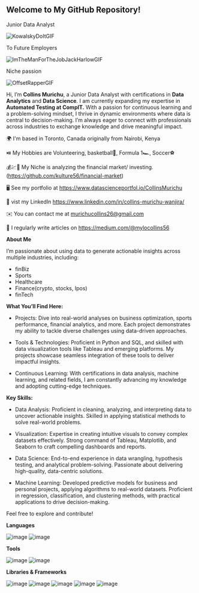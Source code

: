 ## Welcome to My GitHub Repository!

Junior Data Analyst 

![KowalskyDoItGIF](https://github.com/user-attachments/assets/5990d2d4-48ea-4c19-a4cd-0a668fdd33ef) 

To Future Employers

![ImTheManForTheJobJackHarlowGIF](https://github.com/user-attachments/assets/6ae27c39-33af-48b7-82a9-fbc8219154d0)

Niche passion

![OffsetRapperGIF](https://github.com/user-attachments/assets/61502963-26f3-4884-98c1-e7f3309bd9e9)


Hi, I’m **Collins Murichu**, a Junior Data Analyst with certifications in **Data Analytics** and **Data Science**. I am currently expanding my expertise in **Automated Testing at CompIT.**
With a passion for continuous learning and a problem-solving mindset, I thrive in dynamic environments where data is central to decision-making. I’m always eager to connect with professionals across industries to exchange knowledge and drive meaningful impact.

🌍  I'm based in Toronto, Canada originally from Nairobi, Kenya

⏯️ My Hobbies are Volunteering, basketball🏀, Formula 1🏎️, Soccer⚽

💰💹💸 My Niche is analyzing the financial market/ investing.(https://github.com/kulture56/financial-market)

🖥️  See my portfolio at https://www.datascienceportfol.io/CollinsMurichu

🔗 vist my LinkedIn https://www.linkedin.com/in/collins-murichu-wanjira/

✉️  You can contact me at murichucollins26@gmail.com

📝 I regularly write articles on https://medium.com/@mylocollins56

**About Me**

I’m passionate about using data to generate actionable insights across multiple industries, including:

* finBiz
* Sports
* Healthcare
* Finance(crypto, stocks, Ipos)
* finTech

**What You’ll Find Here:**
* Projects:
Dive into real-world analyses on business optimization, sports performance, financial analytics, and more. Each project demonstrates my ability to tackle diverse challenges using data-driven approaches.

* Tools & Technologies:
Proficient in Python and SQL, and skilled with data visualization tools like Tableau and emerging platforms. My projects showcase seamless integration of these tools to deliver impactful insights.

* Continuous Learning:
With certifications in data analysis, machine learning, and related fields, I am constantly advancing my knowledge and adopting cutting-edge techniques.

**Key Skills:**
* Data Analysis:
Proficient in cleaning, analyzing, and interpreting data to uncover actionable insights.
Skilled in applying statistical methods to solve real-world problems.

* Visualization:
Expertise in creating intuitive visuals to convey complex datasets effectively.
Strong command of Tableau, Matplotlib, and Seaborn to craft compelling dashboards and reports.

* Data Science:
End-to-end experience in data wrangling, hypothesis testing, and analytical problem-solving.
Passionate about delivering high-quality, data-centric solutions.

* Machine Learning:
Developed predictive models for business and personal projects, applying algorithms to real-world datasets.
Proficient in regression, classification, and clustering methods, with practical applications to drive decision-making.

Feel free to explore and contribute!

**Languages**

![image](https://github.com/user-attachments/assets/32125315-1681-4125-9570-55043714fa6e)
![image](https://github.com/user-attachments/assets/bdd1e1e7-56f0-43eb-bbca-85db8e7554bb)

**Tools**

![image](https://github.com/user-attachments/assets/a7337c4e-458d-47c2-81f6-5f0c0a5bb5a0)
![image](https://github.com/user-attachments/assets/61a658da-0755-4c12-b5dc-896e94776d96)

**Libraries & Frameworks**

![image](https://github.com/user-attachments/assets/c2e9605c-8cb1-4dcb-a252-737a4ba88f24)
![image](https://github.com/user-attachments/assets/9b486941-dcb6-4f9c-8693-19e07a17cac2)
![image](https://github.com/user-attachments/assets/fedf256c-9590-454c-a3ad-105e8b836279)
![image](https://github.com/user-attachments/assets/2e1cba64-9aa3-41e5-9a17-705bee92217e)
![image](https://github.com/user-attachments/assets/1cf0a0ad-47c7-4bff-a699-9601ef712c4b)













